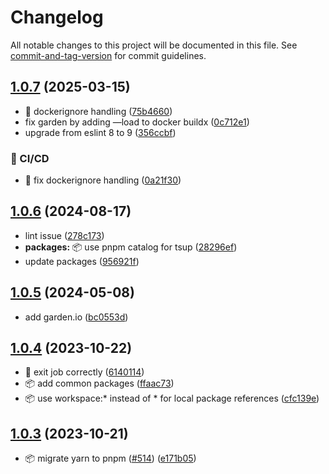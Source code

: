 # Changelog

All notable changes to this project will be documented in this file. See [commit-and-tag-version](https://github.com/absolute-version/commit-and-tag-version) for commit guidelines.

## [1.0.7](https://github.com/demokratie-live/democracy-development/compare/cleanup-push-queue@v1.0.6...cleanup-push-queue@v1.0.7) (2025-03-15)


* 🐛 dockerignore handling ([75b4660](https://github.com/demokratie-live/democracy-development/commit/75b4660fae655d2cf9c3847611707dac177f82cc))
* fix garden by adding —load to docker buildx ([0c712e1](https://github.com/demokratie-live/democracy-development/commit/0c712e1734116275badbde2c82aadc4515845759))
* upgrade from eslint 8 to 9 ([356ccbf](https://github.com/demokratie-live/democracy-development/commit/356ccbfad9dff32191f38be383b24d515d4a87fb))


### 👷 CI/CD

* 👷 fix dockerignore handling ([0a21f30](https://github.com/demokratie-live/democracy-development/commit/0a21f3020ff68334d259743a87f14bec76dd6b1c))

## [1.0.6](https://github.com/demokratie-live/democracy-development/compare/cleanup-push-queue@v1.0.5...cleanup-push-queue@v1.0.6) (2024-08-17)


* lint issue ([278c173](https://github.com/demokratie-live/democracy-development/commit/278c173747494d461347ec04f38ca92542f25be7))
* **packages:** 📦 use pnpm catalog for tsup ([28296ef](https://github.com/demokratie-live/democracy-development/commit/28296efc10543878f19af319b92e8b86a07c9fe2))
* update packages ([956921f](https://github.com/demokratie-live/democracy-development/commit/956921f3fc83f93e606a403d75463d38641fc595))

## [1.0.5](https://github.com/demokratie-live/democracy-development/compare/cleanup-push-queue@v1.0.4...cleanup-push-queue@v1.0.5) (2024-05-08)


* add garden.io ([bc0553d](https://github.com/demokratie-live/democracy-development/commit/bc0553d2dbae414c2d9f418dc06530bcc2ea82e7))

## [1.0.4](https://github.com/demokratie-live/democracy-development/compare/cleanup-push-queue@v1.0.3...cleanup-push-queue@v1.0.4) (2023-10-22)


* 🐛 exit job correctly ([6140114](https://github.com/demokratie-live/democracy-development/commit/6140114dcc6b31e5e2525d0cb8fcc684f1e28299))
* 📦️ add common packages ([ffaac73](https://github.com/demokratie-live/democracy-development/commit/ffaac738ab8bd2376bdc6f792c741a51df253002))
* 📦️ use workspace:* instead of * for local package references ([cfc139e](https://github.com/demokratie-live/democracy-development/commit/cfc139e62c56dcd67c363d45227bb7675acb863a))

## [1.0.3](https://github.com/demokratie-live/democracy-development/compare/cleanup-push-queue@v1.0.1...cleanup-push-queue@v1.0.3) (2023-10-21)


* 📦️ migrate yarn to pnpm ([#514](https://github.com/demokratie-live/democracy-development/issues/514)) ([e171b05](https://github.com/demokratie-live/democracy-development/commit/e171b05ac0b007e070c73e804f9322f61c95903b))
